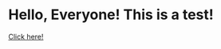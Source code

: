 <!DOCTYPE html>
# <br> Hello, Everyone! This is a test!
<a href="https://vincens2005.github.io/bp/overload.html" >Click here!</a>
 
